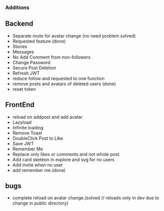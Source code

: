 ### Additions

## Backend

- Separate route for avatar change (no need problem solved)
- Requested feature (done)
- Stories
- Messages
- No Add Comment from non-followers
- Change Password
- Secure Post Deletion
- Refresh JWT
- reduce follow and requested to one function
- remove posts and avatars of deleted users (done)
- reset token

## FrontEnd

- reload on addpost and add avatar
- Lazyload
- Infinite loading
- Remove Toast
- DoubleClick Post to Like
- Save JWT
- Remember Me
- Replace only likes or comments and not whole post.
- Add card sketeon in explore and svg for no users
- Add invite when no user
- add remember me.(done)

## bugs

- complete reload on avatar change.(solved // reloads only in dev due to change in public directory)
